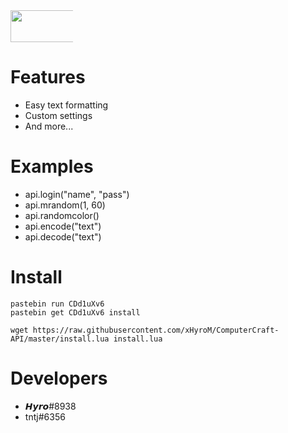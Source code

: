 <div style="width:100px !important;">
  <img src="https://upload.hicoria.com/files/Gsp97ZHy.PNG" style="height: 51px !important;width: 217px !important;">
</div>

# Features
* Easy text formatting
* Custom settings
* And more...

# Examples
* api.login("name", "pass")
* api.mrandom(1, 60)
* api.randomcolor()
* api.encode("text")
* api.decode("text")

# Install
```
pastebin run CDd1uXv6
pastebin get CDd1uXv6 install

wget https://raw.githubusercontent.com/xHyroM/ComputerCraft-API/master/install.lua install.lua
```

# Developers
* 𝙃𝙮𝙧𝙤#8938
* tntj#6356
